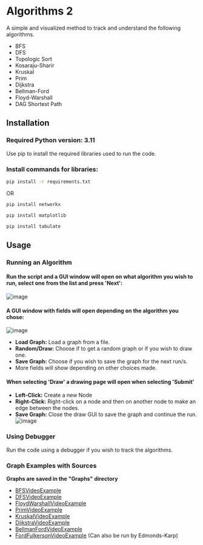 # Algorithms 2

A simple and visualized method to track and understand the following algorithms.
- BFS
- DFS
- Topologic Sort
- Kosaraju-Sharir
- Kruskal
- Prim
- Dijkstra
- Bellman-Ford
- Floyd-Warshall
- DAG Shortest Path

## Installation

### Required Python version: 3.11
Use pip to install the required libraries used to run the code.
### Install commands for libraries:

```bash
pip install -r requirements.txt
```
OR
```bash
pip install networkx
```
```bash
pip install matplotlib
```
```bash
pip install tabulate
```

## Usage
### Running an Algorithm
#### Run the script and a GUI window will open on what algorithm you wish to run, select one from the list and press 'Next':
![image](https://github.com/NadavMozeson/Algo2/assets/117360467/ca389b1a-364e-4424-a2bd-9b7665f76432)
#### A GUI window with fields will open depending on the algorithm you chose:
![image](https://github.com/NadavMozeson/Algo2/assets/117360467/8b41f056-7956-4a58-9f4f-73f5e1dda7a3)
- **Load Graph:** Load a graph from a file.
- **Random/Draw:** Choose if to get a random graph or if you wish to draw one.
- **Save Graph:** Choose if you wish to save the graph for the next run/s.
- More fields will show depending on other choices made.
#### When selecting 'Draw' a drawing page will open when selecting 'Submit'
- **Left-Click:** Create a new Node
- **Right-Click:** Right-click on a node and then on another node to make an edge between the nodes.
- **Save Graph:** Close the draw GUI to save the graph and continue the run.
![image](https://github.com/NadavMozeson/Algo2/assets/117360467/4ae853d9-8bfd-443d-9134-d6392d1cc4f8)
### Using Debugger
Run the code using a debugger if you wish to track the algorithms.
### Graph Examples with Sources
**Graphs are saved in the "Graphs" directory**
- [BFSVideoExample](https://youtu.be/HZ5YTanv5QE?si=KrCOIhVv10YNR2Vs)
- [DFSVideoExample](https://youtu.be/Urx87-NMm6c?si=2ZF3S2E0W3CjTdVc)
- [FloydWarshallVideoExample](https://youtu.be/4OQeCuLYj-4?si=f3TKvK4lZuos1RdG)
- [PrimVideoExample](https://youtu.be/cplfcGZmX7I?si=F4Ryau0ypPoQyHJ_)
- [KruskalVideoExample](https://youtu.be/71UQH7Pr9kU?si=GLqIfo-1ASFNCEO9)
- [DijkstraVideoExample](https://youtu.be/_lHSawdgXpI?si=Pwqd5ZNCRZC_0psj)
- [BellmanFordVideoExample](https://youtu.be/obWXjtg0L64?si=ESwIjfO0QvV1AlHT)
- [FordFulkersonVideoExample](https://youtu.be/Tl90tNtKvxs?si=vAWbTNShxlnO4xXZ) (Can also be run by Edmonds-Karp)


